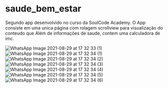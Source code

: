 # saude_bem_estar

Segundo app desenvolvido no curso da SoulCode Academy.
O App consiste em uma unica página com rolagem scrollview para visualização do conteudo que Além de informações de saude, contem uma calculadora de imc.


![WhatsApp Image 2021-08-29 at 17 32 33 (1)](https://user-images.githubusercontent.com/84743443/153886054-45d743d4-40df-4a16-9ac2-1f179d484c0b.jpeg)
![WhatsApp Image 2021-08-29 at 17 32 34 (1)](https://user-images.githubusercontent.com/84743443/153886061-2408e3a2-bb80-4d79-87e7-2326f364cc20.jpeg)
![WhatsApp Image 2021-08-29 at 17 32 34 (2)](https://user-images.githubusercontent.com/84743443/153886070-f4c8aef1-b99a-4015-a74d-60724b23437c.jpeg)
![WhatsApp Image 2021-08-29 at 17 32 34 (3)](https://user-images.githubusercontent.com/84743443/153886083-81cc7d68-b427-4a49-be56-0e076c1fa9fb.jpeg)
![WhatsApp Image 2021-08-29 at 17 32 34 (4)](https://user-images.githubusercontent.com/84743443/153886085-756b0c69-5bb7-43ad-8c0d-1ccd7f9c5d04.jpeg)
![WhatsApp Image 2021-08-29 at 17 32 34 (5)](https://user-images.githubusercontent.com/84743443/153886096-0c1fec26-2d1c-49a8-b26e-0e4ffa127358.jpeg)
![WhatsApp Image 2021-08-29 at 17 32 34 (6)](https://user-images.githubusercontent.com/84743443/153886104-87805dd8-745d-46d8-96f8-b7f476af832a.jpeg)
